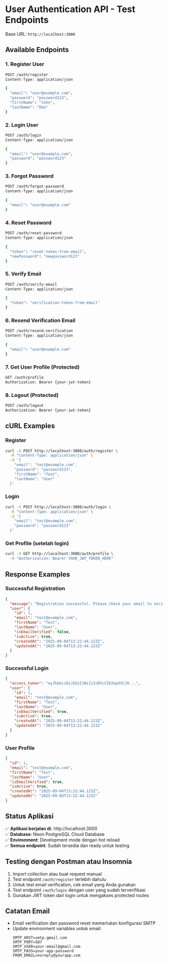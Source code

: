 # User Authentication API - Test Endpoints

Base URL: `http://localhost:3000`

## Available Endpoints

### 1. Register User
```bash
POST /auth/register
Content-Type: application/json

{
  "email": "user@example.com",
  "password": "password123",
  "firstName": "John",
  "lastName": "Doe"
}
```

### 2. Login User
```bash
POST /auth/login
Content-Type: application/json

{
  "email": "user@example.com",
  "password": "password123"
}
```

### 3. Forgot Password
```bash
POST /auth/forgot-password
Content-Type: application/json

{
  "email": "user@example.com"
}
```

### 4. Reset Password
```bash
POST /auth/reset-password
Content-Type: application/json

{
  "token": "reset-token-from-email",
  "newPassword": "newpassword123"
}
```

### 5. Verify Email
```bash
POST /auth/verify-email
Content-Type: application/json

{
  "token": "verification-token-from-email"
}
```

### 6. Resend Verification Email
```bash
POST /auth/resend-verification
Content-Type: application/json

{
  "email": "user@example.com"
}
```

### 7. Get User Profile (Protected)
```bash
GET /auth/profile
Authorization: Bearer {your-jwt-token}
```

### 8. Logout (Protected)
```bash
POST /auth/logout
Authorization: Bearer {your-jwt-token}
```

## cURL Examples

### Register
```bash
curl -X POST http://localhost:3000/auth/register \
  -H "Content-Type: application/json" \
  -d '{
    "email": "test@example.com",
    "password": "password123",
    "firstName": "Test",
    "lastName": "User"
  }'
```

### Login
```bash
curl -X POST http://localhost:3000/auth/login \
  -H "Content-Type: application/json" \
  -d '{
    "email": "test@example.com",
    "password": "password123"
  }'
```

### Get Profile (setelah login)
```bash
curl -X GET http://localhost:3000/auth/profile \
  -H "Authorization: Bearer YOUR_JWT_TOKEN_HERE"
```

## Response Examples

### Successful Registration
```json
{
  "message": "Registration successful. Please check your email to verify your account.",
  "user": {
    "id": 1,
    "email": "test@example.com",
    "firstName": "Test",
    "lastName": "User",
    "isEmailVerified": false,
    "isActive": true,
    "createdAt": "2025-09-04T13:22:44.123Z",
    "updatedAt": "2025-09-04T13:22:44.123Z"
  }
}
```

### Successful Login
```json
{
  "access_token": "eyJhbGciOiJIUzI1NiIsInR5cCI6IkpXVCJ9...",
  "user": {
    "id": 1,
    "email": "test@example.com",
    "firstName": "Test",
    "lastName": "User",
    "isEmailVerified": true,
    "isActive": true,
    "createdAt": "2025-09-04T13:22:44.123Z",
    "updatedAt": "2025-09-04T13:22:44.123Z"
  }
}
```

### User Profile
```json
{
  "id": 1,
  "email": "test@example.com",
  "firstName": "Test",
  "lastName": "User",
  "isEmailVerified": true,
  "isActive": true,
  "createdAt": "2025-09-04T13:22:44.123Z",
  "updatedAt": "2025-09-04T13:22:44.123Z"
}
```

## Status Aplikasi

✅ **Aplikasi berjalan di**: http://localhost:3000  
✅ **Database**: Neon PostgreSQL Cloud Database  
✅ **Environment**: Development mode dengan hot reload  
✅ **Semua endpoint**: Sudah tersedia dan ready untuk testing  

## Testing dengan Postman atau Insomnia

1. Import collection atau buat request manual
2. Test endpoint `/auth/register` terlebih dahulu
3. Untuk test email verification, cek email yang Anda gunakan
4. Test endpoint `/auth/login` dengan user yang sudah terverifikasi
5. Gunakan JWT token dari login untuk mengakses protected routes

## Catatan Email

- Email verification dan password reset memerlukan konfigurasi SMTP
- Update environment variables untuk email:
  ```env
  SMTP_HOST=smtp.gmail.com
  SMTP_PORT=587
  SMTP_USER=your-email@gmail.com
  SMTP_PASS=your-app-password
  FROM_EMAIL=noreply@yourapp.com
  ```
